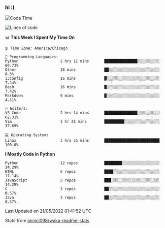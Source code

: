 ### hi :)

<!--START_SECTION:waka-->
![Code Time](http://img.shields.io/badge/Code%20Time-0%20secs-blue)

![Lines of code](https://img.shields.io/badge/From%20Hello%20World%20I%27ve%20Written-599%20Thousand%20lines%20of%20code-blue)

📊 **This Week I Spent My Time On** 

```text
⌚︎ Time Zone: America/Chicago

💬 Programming Languages: 
Python                   2 hrs 11 mins       ███████████████░░░░░░░░░░   60.73% 
Other                    18 mins             ██░░░░░░░░░░░░░░░░░░░░░░░   8.6% 
i3config                 16 mins             █░░░░░░░░░░░░░░░░░░░░░░░░   7.44% 
Bash                     16 mins             █░░░░░░░░░░░░░░░░░░░░░░░░   7.42% 
Markdown                 9 mins              █░░░░░░░░░░░░░░░░░░░░░░░░   4.51%

🔥 Editors: 
VS Code                  2 hrs 14 mins       ███████████████░░░░░░░░░░   62.31% 
Vim                      1 hr 21 mins        █████████░░░░░░░░░░░░░░░░   37.69%

💻 Operating System: 
Linux                    3 hrs 35 mins       █████████████████████████   100.0%

```

**I Mostly Code in Python** 

```text
Python                   12 repos            ████████░░░░░░░░░░░░░░░░░   34.29% 
HTML                     6 repos             ████░░░░░░░░░░░░░░░░░░░░░   17.14% 
JavaScript               5 repos             ███░░░░░░░░░░░░░░░░░░░░░░   14.29% 
C                        3 repos             ██░░░░░░░░░░░░░░░░░░░░░░░   8.57% 
Java                     3 repos             ██░░░░░░░░░░░░░░░░░░░░░░░   8.57%

```



 Last Updated on 21/05/2022 01:41:52 UTC
<!--END_SECTION:waka-->

Stats from [anmol098/waka-readme-stats](https://github.com/anmol098/waka-readme-stats)